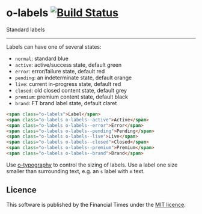 # o-labels [![Build Status](https://circleci.com/gh/Financial-Times/o-labels.png?style=shield&circle-token=baf3bd7fe9625dfc5c7e24a5451253b348cd9102)](https://circleci.com/gh/Financial-Times/o-labels)

Standard labels

----

Labels can have one of several states:

- `normal`: standard blue
- `active`: active/success state, default green
- `error`: error/failure state, default red
- `pending`: an indeterminate state, default orange
- `live`: current in-progress state, default red
- `closed`: old closed content state, default grey
- `premium`: premium content state, default black
- `brand`: FT brand label state, default claret

```html
<span class="o-labels">Label</span>
<span class="o-labels o-labels--active">Active</span>
<span class="o-labels o-labels--error">Error</span>
<span class="o-labels o-labels--pending">Pending</span>
<span class="o-labels o-labels--live">Live</span>
<span class="o-labels o-labels--closed">Closed</span>
<span class="o-labels o-labels--premium">Premium</span>
<span class="o-labels o-labels--brand">Brand</span>
```

Use [o-typography](https://registry.origami.ft.com/components/o-typography) to control the sizing of labels. Use a label one size smaller than surrounding text, e.g. an `s` label with `m` text.

## Licence

This software is published by the Financial Times under the [MIT licence](http://opensource.org/licenses/MIT).

